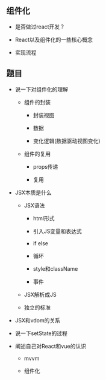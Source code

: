 ## 组件化

- 是否做过react开发？

- React以及组件化的一些核心概念

- 实现流程



## 题目

- 说一下对组件化的理解

    - 组件的封装
    
        - 封装视图
        
        - 数据
        
        - 变化逻辑(数据驱动视图变化)
    
    - 组件的复用
    
        - props传递
        
        - 复用

- JSX本质是什么

    - JSX语法
    
        - html形式
        
        - 引入JS变量和表达式
        
        - if else
        
        - 循环
        
        - style和className
        
        - 事件
    
    - JSX解析成JS
    
    - 独立的标准

- JSX和vdom的关系

- 说一下setState的过程

- 阐述自己对React和vue的认识

    - mvvm
    
    - 组件化











































